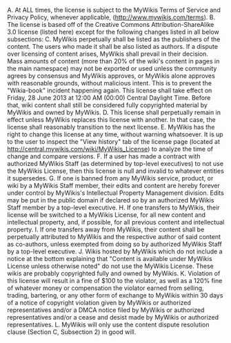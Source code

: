 A. At ALL times, the license is subject to the MyWikis Terms of Service and Privacy Policy, whenever applicable, (http://www.mywikis.com/terms).
B. The license is based off of the Creative Commons Attribution-ShareAlike 3.0 license (listed here) except for the following changes listed in all below subsections:
C.
MyWikis perpetually shall be listed as the publishers of the content. The users who made it shall be also listed as authors.
If a dispute over licensing of content arises, MyWikis shall prevail in their decision.
Mass amounts of content (more than 20% of the wiki's content in pages in the main namespace) may not be exported or used unless the community agrees by consensus and MyWikis approves, or MyWikis alone approves with reasonable grounds, without malicious intent. This is to prevent the "Wikia-book" incident happening again.
This license shall take effect on Friday, 28 June 2013 at 12:00 AM (00:00) Central Daylight Time. Before that, wiki content shall still be considered fully copyrighted material by MyWikis and owned by MyWikis.
D. This license shall perpetually remain in effect unless MyWikis replaces this license with another. In that case, the license shall reasonably transition to the next license.
E. MyWikis has the right to change this license at any time, without warning whatsoever. It is up to the user to inspect the "View history" tab of the license page (located at http://central.mywikis.com/wiki/MyWikis_License) to analyze the time of change and compare versions.
F. If a user has made a contract with authorized MyWikis Staff (as determined by top-level executives) to not use the MyWikis License, then this license is null and invalid to whatever entities it supersedes.
G. If one is banned from any MyWikis service, product, or wiki by a MyWikis Staff member, their edits and content are hereby forever under control by MyWikis's Intellectual Property Management division. Edits may be put in the public domain if declared so by an authorized MyWikis Staff member by a top-level executive.
H. If one transfers to MyWikis, their license will be switched to a MyWikis License, for all new content and intellectual property, and, if possible, for all previous content and intellectual property.
I. If one transfers away from MyWikis, their content shall be perpetually attributed to MyWikis and the respective author of said content as co-authors, unless exempted from doing so by authorized MyWikis Staff by a top-level executive.
J. Wikis hosted by MyWikis which do not include a notice at the bottom explaining that "Content is available under MyWikis License unless otherwise noted" do not use the MyWikis License. These wikis are probably copyrighted fully and owned by MyWikis.
K. Violation of this license will result in a fine of $100 to the violator, as well as a 120% fine of whatever money or compensation the violator earned from selling, trading, bartering, or any other form of exchange to MyWikis within 30 days of a notice of copyright violation given by MyWikis or authorized representatives and/or a DMCA notice filed by MyWikis or authorized representatives and/or a cease and desist made by MyWikis or authorized representatives.
L. MyWikis will only use the content dispute resolution clause (Section C, Subsection 2) in good will.
